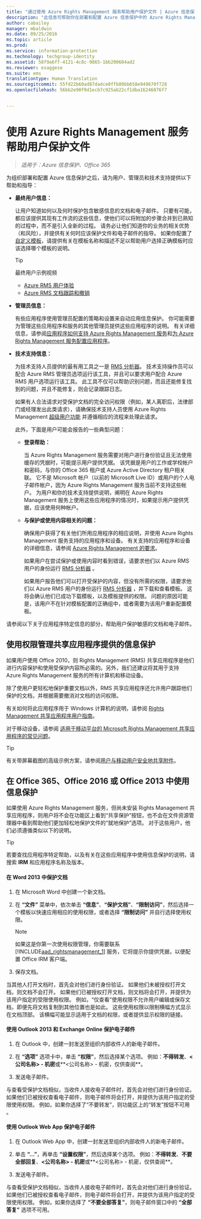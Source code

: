 ```yaml
---
title: "通过使用 Azure Rights Management 服务帮助用户保护文件 | Azure 信息保护"
description: "此信息可帮助你在部署和配置 Azure 信息保护中的 Azure Rights Management 之后，为用户、管理员和技术支持提供指导。"
author: cabailey
manager: mbaldwin
ms.date: 09/25/2016
ms.topic: article
ms.prod: 
ms.service: information-protection
ms.technology: techgroup-identity
ms.assetid: 58f9a6ff-4121-4c8c-9865-1bb290604ad2
ms.reviewer: esaggese
ms.suite: ems
translationtype: Human Translation
ms.sourcegitcommit: 55fd22b60ad87dadce0ffb89bb658e949670f728
ms.openlocfilehash: 56bb2e90f9d1ecb7c925ab22cf1dba16246876f7


---
```


# 使用 Azure Rights Management 服务帮助用户保护文件

>*适用于：Azure 信息保护、Office 365*

为组织部署和配置 Azure 信息保护之后，请为用户、管理员和技术支持提供以下帮助和指导：

-   **最终用户信息：**

    让用户知道如何以及何时保护包含敏感信息的文档和电子邮件。 只要有可能，都应该提供其现有工作流的这些信息，使他们可以将附加的步骤合并到已熟知的过程中，而不是引入全新的过程。 请务必让他们知道你的业务的相关优势（和风险），并提供有关何时应该保护文件和电子邮件的指导。 如果你配置了 [自定义模板](configure-custom-templates.md)，请提供有关在模板名称和描述不足以帮助用户选择正确模板时应该选择哪个模板的说明。

    > [!TIP]
    > 最终用户示例视频
    >
    > -   [Azure RMS 用户体验](http://channel9.msdn.com/Series/Information-Protection/Azure-RMS-user-experience)
    > -   [Azure RMS 文档跟踪和撤销](http://channel9.msdn.com/Series/Information-Protection/Azure-RMS-Document-Tracking-and-Revocation)

-   **管理员信息：**

    有些应用程序使用管理员配置的策略和设置来自动应用信息保护。 你可能需要为管理这些应用程序和服务的其他管理员提供这些应用程序的说明。 有关详细信息，请参阅[应用程序如何支持 Azure Rights Management 服务](../understand-explore/applications-support.md)和[为 Azure Rights Management 服务配置应用程序](configure-applications.md)。

-   **技术支持信息：**

    为技术支持人员提供的最有用工具之一是 [RMS 分析器](https://www.microsoft.com/en-us/download/details.aspx?id=46437)。 技术支持操作员可以配合 Azure RMS 管理员选项运行该工具，并且可以要求用户配合 Azure RMS 用户选项运行该工具。 此工具不仅可以帮助识别问题，而且还能修复找到的问题，并且不能修复，则会记录跟踪日志。

    如果有人合法请求对受保护文档的完全访问权限（例如，某人离职后，法律部门或经理发出此类请求），请确保技术支持人员使用 Azure Rights Management [超级用户功能](configure-super-users.md) 并遵循相应的流程来处理此请求。

    此外，下面是用户可能会报告的一些典型问题：

    -   **登录帮助：**

        当 Azure Rights Management 服务需要对用户进行身份验证且无法使用缓存的凭据时，可能提示用户提供凭据。 该凭据是用户的工作或学校帐户和密码，与你的 Office 365 租户或 Azure Active Directory 租户相关联。 它不是 Microsoft 帐户（以前的 Microsoft Live ID）或用户的个人电子邮件帐户，因为 Azure Rights Management 服务当前不支持这些帐户。 为用户和你的技术支持提供说明，阐明在 Azure Rights Management 服务上使用这些应用程序的情况时，如果提示用户提供凭据，应该使用何种帐户。

    -   **与保护或使用内容相关的问题：**

        确保用户获得了有关他们所用应用程序的相应说明，并使用 Azure Rights Management 服务支持的应用程序和设备。 有关支持的应用程序和设备的详细信息，请参阅 [Azure Rights Management 的要求](../get-started/requirements-azure-rms.md)。

        如果用户在尝试保护或使用内容时看到错误，请要求他们以 Azure RMS 用户的身份运行 [RMS 分析器](https://www.microsoft.com/en-us/download/details.aspx?id=46437) 。

        如果用户报告他们可以打开受保护的内容，但没有所需的权限，请要求他们以 Azure RMS 用户的身份运行 [RMS 分析器](https://www.microsoft.com/en-us/download/details.aspx?id=46437) ，并下载和查看模板。 这将会确认他们已成功下载模板，以及模板提供的权限。 问题的原因可能是，该用户不在针对模板配置的正确组中，或者需要为该用户重新配置模板。

请参阅以下关于应用程序特定信息的部分，帮助用户保护敏感的文档和电子邮件。

## 使用权限管理共享应用程序提供的信息保护
如果用户使用 Office 2010，则 Rights Management (RMS) 共享应用程序是他们进行内容保护和使用受保护内容所必需的。另外，我们还建议将其用于支持 Azure Rights Management 服务的所有计算机和移动设备。

除了使用户更轻松地保护重要文档以外，RMS 共享应用程序还允许用户跟踪他们保护的文档，并根据需要撤消对文档的访问权限。

有关如何将此应用程序用于 Windows 计算机的说明，请参阅 [Rights Management 共享应用程序用户指南](../rms-client/sharing-app-user-guide.md)。

对于移动设备，请参阅 [适用于移动平台的 Microsoft Rights Management 共享应用程序的常见问题](http://technet.microsoft.com/dn451248)。

> [!TIP]
> 有关带屏幕截图的高级示例方案，请参阅[用户与移动用户安全地共享附件](../understand-explore/what-admins-users-see.md#users-safely-share-attachments-with-mobile-users)。

## 在 Office 365、Office 2016 或 Office 2013 中使用信息保护
如果使用 Azure Rights Management 服务，但尚未安装 Rights Management 共享应用程序，则用户将不会在功能区上看到“共享保护”按钮，也不会在文件资源管理器中看到帮助他们更加轻松地保护文件的“就地保护”选项。 对于这些用户，他们必须遵循类似以下的说明。

> [!TIP]
> 若要查找应用程序特定帮助，以及有关在这些应用程序中使用信息保护的说明，请搜索 **IRM** 和应用程序名称及版本。

#### 在 Word 2013 中保护文档

1.  在 Microsoft Word 中创建一个新文档。

2.  在 **“文件”** 菜单中，依次单击 **“信息”**、**“保护文档”**、**“限制访问”**，然后选择一个模板以快速应用相应的使用权限，或者选择 **“限制访问”** 并自行选择使用权限。

    > [!NOTE]
    > 如果这是你第一次使用权限管理，你需要联系 [!INCLUDE[aad_rightsmanagement_1](../includes/aad_rightsmanagement_1_md.md)] 服务，它将提示你提供凭据，以便配置 Office IRM 客户端。

3.  保存文档。

当其他人打开文档时，首先会对他们进行身份验证。 如果他们未被授权打开文档，则文档不会打开。 如果他们已被授权打开文档，则文档将会打开，并提供为该用户指定的受限使用权限。 例如，“仅查看”使用权限不允许用户编辑或保存文档，即便先将文档复制到其他位置也是如此。 这些使用权限以限制横幅方式显示在文档顶部。 该横幅可能显示适用于文档的权限，或者提供显示权限的链接。

#### 使用 Outlook 2013 和 Exchange Online 保护电子邮件

1.  在 Outlook 中，创建一封发送至组织内部收件人的新电子邮件。

2.  在 **“选项”** 选项卡中，单击 **“权限”**，然后选择某个选项。 例如：**不得转发**、**&lt;公司名称&gt; - 机密**或**&lt;公司名称&gt; - 机密，仅供查阅**。

3.  发送电子邮件。

与查看受保护文档相似，当收件人接收电子邮件时，首先会对他们进行身份验证。 如果他们已被授权查看电子邮件，则电子邮件将会打开，并提供为该用户指定的受限使用权限。 例如，如果你选择了“不要转发”，则功能区上的“转发”按钮不可用 。

#### 使用 Outlook Web App 保护电子邮件

1.  在 Outlook Web App 中，创建一封发送至组织内部收件人的新电子邮件。

2.  单击 **“...”**，再单击 **“设置权限”**，然后选择某个选项。 例如：**不得转发**、**不要全部回复**、**&lt;公司名称&gt; - 机密**或**&lt;公司名称&gt; - 机密，仅供查阅**。

3.  发送电子邮件。

与查看受保护文档相似，当收件人接收电子邮件时，首先会对他们进行身份验证。 如果他们已被授权查看电子邮件，则电子邮件将会打开，并提供为该用户指定的受限使用权限。 例如，如果你选择了 **“不要全部答复”**，则电子邮件窗口中的 **“全部答复”** 选项不可用。





<!--HONumber=Sep16_HO4-->


